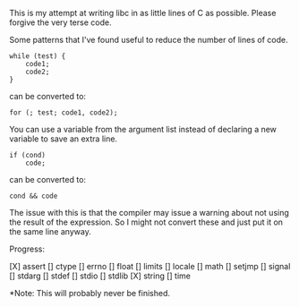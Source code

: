 
This is my attempt at writing libc in as little lines of C as possible.
Please forgive the very terse code.

Some patterns that I've found useful to reduce the number of lines of code.

```
while (test) {
    code1;
    code2;
}
```

can be converted to:

```
for (; test; code1, code2);
```

You can use a variable from the argument list instead of declaring a new
variable to save an extra line.

```
if (cond)
    code;
```

can be converted to:

```
cond && code
```

The issue with this is that the compiler may issue a warning about not
using the result of the expression. So I might not convert these and
just put it on the same line anyway.

Progress:

[X] assert
[] ctype
[] errno
[] float
[] limits
[] locale
[] math
[] setjmp
[] signal
[] stdarg
[] stdef
[] stdio
[] stdlib
[X] string
[] time

*Note: This will probably never be finished.
